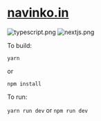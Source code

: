 # [navinko.in](https://navinko.vercel.app/)

![typescript.png](https://img.shields.io/badge/TypeScript-007ACC?style=for-the-badge&logo=typescript&logoColor=white)
![nextjs.png](https://img.shields.io/badge/nextjs-%23000000.svg?&style=for-the-badge&logo=next.js&logoColor=white)

To build:

```
yarn
```

or

```
npm install
```

To run:

`yarn run dev` or `npm run dev`
